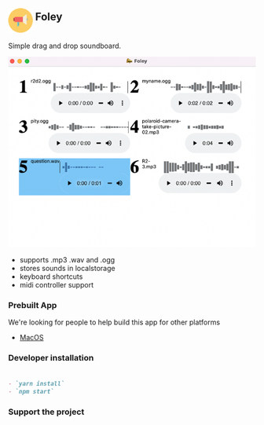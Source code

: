 ## <img src="img/megaphone.png" alt="drawing" width="50" align="middle"/> Foley 

Simple drag and drop soundboard.

![Tux, the Linux mascot](img/screenshot.png)

- supports .mp3 .wav and .ogg
- stores sounds in localstorage
- keyboard shortcuts
- midi controller support

### Prebuilt App
We're looking for people to help build this app for other platforms
- [MacOS](dist/Foley-darwin-x64-1.0.0.zip)




### Developer installation

```markdown

- `yarn install`
- `npm start`
```

### Support the project

<script type="text/javascript" src="https://cdnjs.buymeacoffee.com/1.0.0/button.prod.min.js" data-name="bmc-button" data-slug="danshahin" data-color="#FFDD00" data-emoji="" data-font="Cookie" data-text="Buy me a comic book!" data-outline-color="#000000" data-font-color="#000000" data-coffee-color="#ffffff" ></script>

